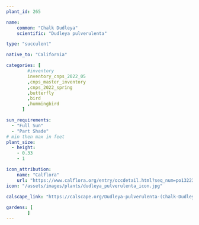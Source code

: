 ```yaml
---
plant_id: 265 

name: 
    common: "Chalk Dudleya"  
    scientific: "Dudleya pulverulenta"  

type: "succulent"

native_to: "California"

categories: [
        #inventory 
        inventory_cnps_2022_05
        ,cnps_master_inventory
        ,cnps_2022_spring
        ,butterfly
        ,bird
        ,hummingbird
      ]

sun_requirements:
  - "Full Sun"
  - "Part Shade"
# min then max in feet
plant_size:
  - height: 
    - 0.33 
    - 1

icon_attribution: 
    name: "Calflora"
    url: "https://www.calflora.org/entry/occdetail.html?seq_num=po132234"
icon: "/assets/images/plants/dudleya_pulverulenta_icon.jpg"
 
calscape_link: "https://calscape.org/Dudleya-pulverulenta-(Chalk-Dudleya)"

gardens: [
        ]
---
```

